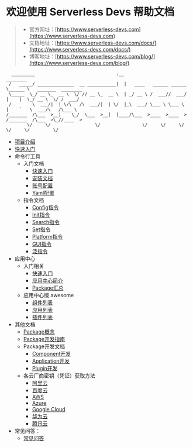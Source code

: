 # 欢迎使用 Serverless Devs 帮助文档

> - 官方网址：[https://www.serverless-devs.com](https://www.serverless-devs.com)
> - 文档地址：[https://www.serverless-devs.com/docs/](https://www.serverless-devs.com/docs/)
> - 博客地址：[https://www.serverless-devs.com/blog/](https://www.serverless-devs.com/blog/)

```
  _________                               .__                         ________                     
 /   _____/ ______________  __ ___________|  |   ____   ______ ______ \______ \   _______  ________
 \_____  \_/ __ \_  __ \  \/ // __ \_  __ \  | _/ __ \ /  ___//  ___/  |    |  \_/ __ \  \/ /  ___/
 /        \  ___/|  | \/\   /\  ___/|  | \/  |_\  ___/ \___ \ \___ \   |    `   \  ___/\   /\___ \ 
/_______  /\___  >__|    \_/  \___  >__|  |____/\___  >____  >____  > /_______  /\___  >\_//____  >
        \/     \/                 \/                \/     \/     \/          \/     \/         \/ 
```

* [项目介绍](docs/zh/Serverless-Devs介绍.md)
* [快速入门](docs/zh/快速入门.md)
* 命令行工具
  * 入门文档
    * [快速入门](/docs/zh/tool/快速开始.md)
    * [安装文档](/docs/zh/tool/工具安装.md)
    * [账号配置](/docs/zh/tool/密钥配置.md)
    * [Yaml配置](/docs/zh/tool/Yaml格式规范.md)
  * 指令文档
    * [Config指令](/docs/zh/tool/指令相关/Config指令.md)
    * [Init指令](/docs/zh/tool/指令相关/Init指令.md)
    * [Search指令](/docs/zh/tool/指令相关/Search指令.md)
    * [Set指令](/docs/zh/tool/指令相关/Set指令.md)
    * [Platform指令](/docs/zh/tool/指令相关/Platform指令.md)
    * [GUI指令](/docs/zh/tool/指令相关/Gui指令.md)
    * [泛指令](/docs/zh/tool/指令相关/泛指令.md)
* 应用中心
  * 入门相关
    * [快速入门](/docs/zh/app-store/快速开始.md)
    * [应用中心简介](/docs/zh/app-store/Serverless-Devs-App-Store介绍.md)
    * [Package汇总](/docs/zh/app-store/Package汇总.md)
  * 应用中心版 awesome
    * [组件列表](https://github.com/Serverless-Devs/Components)
    * [应用列表](https://github.com/Serverless-Devs/Applications)
    * [插件列表](https://github.com/Serverless-Devs/Plugins)
* 其他文档
  * [Package概念](docs/zh/others/package/Package概念区分.md)
  * [Package开发指南](docs/zh/others/package/Package开发指南.md)
  * Package开发文档
    * [Component开发](docs/zh/others/package/开发文档/Component开发.md) 
    * [Application开发](docs/zh/others/package/开发文档/Application开发.md) 
    * [Plugin开发](docs/zh/others/package/开发文档/Plugin开发.md) 
  * 各云厂商密钥（凭证）获取方法
    * [阿里云](docs/zh/others/密钥相关/阿里云密钥获取.md)
    * [百度云](docs/zh/others/密钥相关/百度云密钥获取.md)
    * [AWS](docs/zh/others/密钥相关/AWS密钥获取.md)
    * [Azure](docs/zh/others/密钥相关/Azure密钥获取.md)
    * [Google Cloud](docs/zh/others/密钥相关/GoogleCloud密钥获取.md)
    * [华为云](docs/zh/others/密钥相关/华为云密钥获取.md)
    * [腾讯云](docs/zh/others/密钥相关/腾讯云密钥获取.md)
* 常见问答：
  * [常见问答](./faq.md)